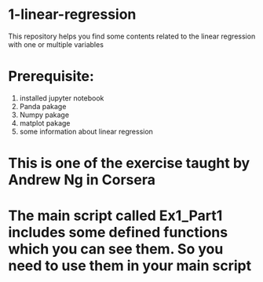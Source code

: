# 1-linear-regression
This repository helps you find some contents related to the linear regression with one or multiple variables

# Prerequisite:
  1) installed jupyter notebook
  2) Panda pakage
  3) Numpy pakage
  4) matplot pakage
  5) some information about linear regression

# This is one of the exercise taught by Andrew Ng in Corsera
# The main script called Ex1_Part1 includes some defined functions which you can see them. So you need to use them in your main script
